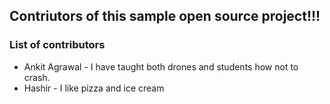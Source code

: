 ## Contriutors of this sample open source project!!! 


### List of contributors
- Ankit Agrawal - I have taught both drones and students how not to crash.
- Hashir - I like pizza and ice cream